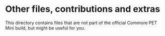 # Other files, contributions and extras
This directory contains files that are not part of the official Commore PET Mini build, but might be useful for you.